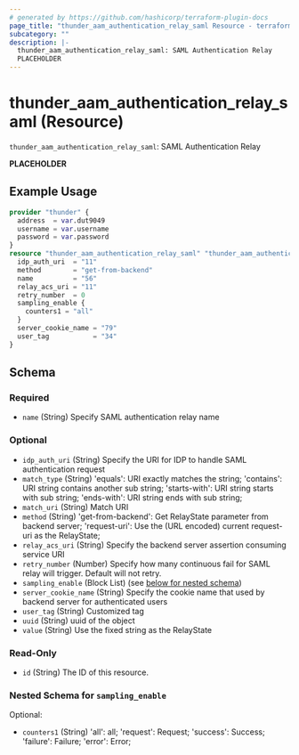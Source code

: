 ```yaml
---
# generated by https://github.com/hashicorp/terraform-plugin-docs
page_title: "thunder_aam_authentication_relay_saml Resource - terraform-provider-thunder"
subcategory: ""
description: |-
  thunder_aam_authentication_relay_saml: SAML Authentication Relay
  PLACEHOLDER
---
```


# thunder_aam_authentication_relay_saml (Resource)

`thunder_aam_authentication_relay_saml`: SAML Authentication Relay

__PLACEHOLDER__

## Example Usage

```terraform
provider "thunder" {
  address  = var.dut9049
  username = var.username
  password = var.password
}
resource "thunder_aam_authentication_relay_saml" "thunder_aam_authentication_relay_saml" {
  idp_auth_uri  = "11"
  method        = "get-from-backend"
  name          = "56"
  relay_acs_uri = "11"
  retry_number  = 0
  sampling_enable {
    counters1 = "all"
  }
  server_cookie_name = "79"
  user_tag           = "34"
}
```

<!-- schema generated by tfplugindocs -->
## Schema

### Required

- `name` (String) Specify SAML authentication relay name

### Optional

- `idp_auth_uri` (String) Specify the URI for IDP to handle SAML authentication request
- `match_type` (String) 'equals': URI exactly matches the string; 'contains': URI string contains another sub string; 'starts-with': URI string starts with sub string; 'ends-with': URI string ends with sub string;
- `match_uri` (String) Match URI
- `method` (String) 'get-from-backend': Get RelayState parameter from backend server; 'request-uri': Use the (URL encoded) current request-uri as the RelayState;
- `relay_acs_uri` (String) Specify the backend server assertion consuming service URI
- `retry_number` (Number) Specify how many continuous fail for SAML relay will trigger. Default will not retry.
- `sampling_enable` (Block List) (see [below for nested schema](#nestedblock--sampling_enable))
- `server_cookie_name` (String) Specify the cookie name that used by backend server for authenticated users
- `user_tag` (String) Customized tag
- `uuid` (String) uuid of the object
- `value` (String) Use the fixed string as the RelayState

### Read-Only

- `id` (String) The ID of this resource.

<a id="nestedblock--sampling_enable"></a>
### Nested Schema for `sampling_enable`

Optional:

- `counters1` (String) 'all': all; 'request': Request; 'success': Success; 'failure': Failure; 'error': Error;


